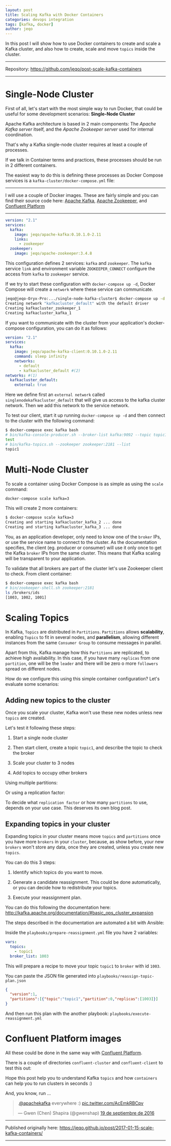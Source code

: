 ```yaml
---
layout: post
title: Scaling Kafka with Docker Containers
categories: devops integration
tags: [kafka, docker]
author: jeqo
---
```


In this post I will show how to use Docker containers to create and scale
a Kafka cluster, and also how to create, scale and move `topics` inside
the cluster.

<!--more-->

***
Repository: https://github.com/jeqo/post-scale-kafka-containers
***

# Single-Node Cluster

First of all, let's start with the most simple way to run Docker, that
could be useful for some development scenarios: **Single-Node Cluster**

Apache Kafka architecture is based in 2 main components: The *Apache
Kafka server* itself, and the *Apache Zookeeper server* used for internal
coordination.

That's why a Kafka single-node cluster requires at least a
couple of processes.

If we talk in Container terms and practices, these processes should be
run in 2 different containers.

The easiest way to do this is defining these processes as
Docker Compose services is a `kafka-cluster/docker-compose.yml` file:

***
I will use a couple of Docker images. These are fairly simple
and you can find their source code here:
[Apache Kafka](https://github.com/jeqo/docker-image-apache-kafka),
[Apache Zookeeper](https://github.com/jeqo/docker-image-apache-zookeeper), and
[Confluent Platform](https://github.com/jeqo/docker-image-confluent-platform)
***

```yaml
version: "2.1"
services:
  kafka:
    image: jeqo/apache-kafka:0.10.1.0-2.11
    links:
      - zookeeper
  zookeeper:
    image: jeqo/apache-zookeeper:3.4.8
```

This configuration defines 2 services: `kafka` and `zookeeper`. The `kafka`
service `link` and environment variable `ZOOKEEPER_CONNECT` configure the access
from `kafka` to `zookeeper` service.

If we try to start these configuration with `docker-compose up -d`,
Docker Compose will create a `network` where these service can communicate.

```bash
jeqo@jeqo-Oryx-Pro:.../single-node-kafka-cluster$ docker-compose up -d
Creating network "kafkacluster_default" with the default driver
Creating kafkacluster_zookeeper_1
Creating kafkacluster_kafka_1
```

If you want to communicate with the cluster from your application's
docker-compose configuration, you can do it as follows:

```yaml
version: "2.1"
services:
  kafka:
    image: jeqo/apache-kafka-client:0.10.1.0-2.11
    command: sleep infinity
    networks:
      - default
      - kafkacluster_default #(2)
networks: #(1)
  kafkacluster_default:
    external: true
```

Here we define first an `external network` called `singlenodekafkacluster_default`
that will give us access to the kafka cluster network. Then we add this network
to the service network.

To test our client, start it up running `docker-compose up -d` and then connect
to the cluster with the following command:

```bash
$ docker-compose exec kafka bash
# bin/kafka-console-producer.sh --broker-list kafka:9092 --topic topic1
test
# bin/kafka-topics.sh --zookeeper zookeeper:2181 --list      
topic1
```

# Multi-Node Cluster

To scale a container using Docker Compose is as simple as using the `scale` command:

```bash
docker-compose scale kafka=3
```

This will create 2 more containers:

```bash
$ docker-compose scale kafka=3
Creating and starting kafkacluster_kafka_2 ... done
Creating and starting kafkacluster_kafka_3 ... done
```

You, as an application developer, only need to know one of the `broker` IPs, or use the service
name to connect to the cluster. As the documentation specifies, the client (eg. producer or consumer)
will use it only once to get the Kafka `broker` IPs from the same cluster. This means that
Kafka scaling will be transparent to your application.

To validate that all brokers are part of the cluster let's use Zookeeper client to check. From
client container:

```bash
$ docker-compose exec kafka bash
# bin/zookeeper-shell.sh zookeeper:2181
ls /brokers/ids
[1003, 1002, 1001]
```

# Scaling Topics

In Kafka, `Topics` are distributed in `Partitions`. `Partitions` allows **scalability**, enabling `Topics`
to fit in several nodes, and **parallelism**, allowing different instances from the same `Consumer Group` to
consume messages in parallel.

Apart from this, Kafka manage how this `Partitions` are replicated, to achieve high availability. In
this case, if you have many `replicas` from one `partition`, one will be the `leader` and there will
be zero o more `followers` spread on different nodes.

How do we configure this using this simple container configuration? Let's evaluate some scenarios:

## Adding new topics to the cluster

Once you scale your cluster, Kafka won't use these new nodes unless new `topics` are created.

Let's test it following these steps:

1. Start a single node cluster

<script type="text/javascript" src="https://asciinema.org/a/9xzqgicktaqhzp1fofjk9ejgm.js" id="asciicast-9xzqgicktaqhzp1fofjk9ejgm" async></script>

2. Then start client, create a topic `topic1`, and describe the topic to check the broker

<script type="text/javascript" src="https://asciinema.org/a/2schnuetb24mjx6txopew51hc.js" id="asciicast-2schnuetb24mjx6txopew51hc" async></script>

3. Scale your cluster to 3 nodes

<script type="text/javascript" src="https://asciinema.org/a/ahibdzz7xt67q53sc5ert6qdp.js" id="asciicast-ahibdzz7xt67q53sc5ert6qdp" async></script>

4. Add topics to occupy other brokers

Using multiple partitions:

<script type="text/javascript" src="https://asciinema.org/a/enq2czkpgdf0tbf3u6fwir3ml.js" id="asciicast-enq2czkpgdf0tbf3u6fwir3ml" async></script>

Or using a replication factor:

<script type="text/javascript" src="https://asciinema.org/a/f0u67h5ufiz4zkup84a1t8t5g.js" id="asciicast-f0u67h5ufiz4zkup84a1t8t5g" async></script>

To decide what `replication factor` or how many `partitions` to use, depends
on your use case. This deserves its own blog post.

## Expanding topics in your cluster

Expanding topics in your cluster means move `topics` and `partitions` once
you have more `brokers` in your `cluster`, because, as show before,
your new `brokers` won't store any data, once they are created, unless
you create new `topics`.

You can do this 3 steps:

1. Identify which topics do you want to move.

2. Generate a candidate reassignment. This could be done automatically, or
you can decide how to redistribute your topics.

3. Execute your reassignment plan.

You can do this following the documentation here: http://kafka.apache.org/documentation/#basic_ops_cluster_expansion

The steps described in the documentation are automated a bit with Ansible:

Inside the `playbooks/prepare-reassignment.yml` file you have 2 variables:

```yaml
vars:
  topics:
    - topic1
  broker_list: 1003
```

This will prepare a recipe to move your topic `topic1` to `broker` with id `1003`.

<script type="text/javascript" src="https://asciinema.org/a/c6332x8t7yumpj65ie4qudgem.js" id="asciicast-c6332x8t7yumpj65ie4qudgem" async></script>

You can paste the JSON file generated into `playbooks/reassign-topic-plan.json`

```json
{
  "version":1,
  "partitions":[{"topic":"topic1","partition":0,"replicas":[1003]}]
}
```

And then run this plan with the another playbook: `playbooks/execute-reassignment.yml`

<script type="text/javascript" src="https://asciinema.org/a/99308.js" id="asciicast-99308" async></script>

# Confluent Platform images

All these could be done in the same way with [Confluent Platform](https://www.confluent.io/).

There is a couple of directories `confluent-cluster` and `confluent-client` to test this out:

<script type="text/javascript" src="https://asciinema.org/a/a446bixdfn3l8xqoiolmsmlqg.js" id="asciicast-a446bixdfn3l8xqoiolmsmlqg" async></script>

Hope this post help you to understand Kafka `topics` and how `containers` can
help you to run clusters in seconds :)

And, you know, run ...

<blockquote class="twitter-tweet" data-lang="es"><p lang="en" dir="ltr">.<a href="https://twitter.com/apachekafka">@apachekafka</a> everywhere :) <a href="https://t.co/AcEmkRBCpv">pic.twitter.com/AcEmkRBCpv</a></p>&mdash; Gwen (Chen) Shapira (@gwenshap) <a href="https://twitter.com/gwenshap/status/777660752626851840">19 de septiembre de 2016</a></blockquote>
<script async src="//platform.twitter.com/widgets.js" charset="utf-8"></script>

***
Published originally here: https://jeqo.github.io/post/2017-01-15-scale-kafka-containers/
***
